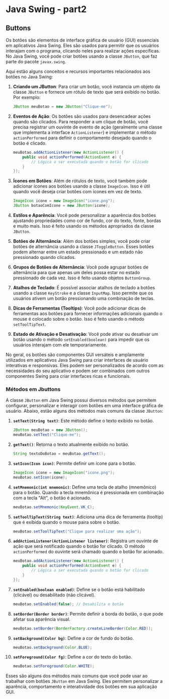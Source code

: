 # Java Swing - part2

## Buttons 

Os botões são elementos de interface gráfica de usuário (GUI) essenciais em aplicativos Java Swing. Eles são usados para permitir que os usuários interajam com o programa, clicando neles para realizar ações específicas. No Java Swing, você pode criar botões usando a classe `JButton`, que faz parte do pacote `javax.swing`.

Aqui estão alguns conceitos e recursos importantes relacionados aos botões no Java Swing:

1. **Criando um JButton**:
   Para criar um botão, você instancia um objeto da classe `JButton` e fornece um rótulo de texto que será exibido no botão. Por exemplo:
   
   ```java
   JButton meuBotao = new JButton("Clique-me");
   ```

2. **Eventos de Ação**:
   Os botões são usados para desencadear ações quando são clicados. Para responder a um clique de botão, você precisa registrar um ouvinte de evento de ação (geralmente uma classe que implementa a interface `ActionListener`) e implementar o método `actionPerformed` para definir o comportamento desejado quando o botão é clicado.

   ```java
   meuBotao.addActionListener(new ActionListener() {
       public void actionPerformed(ActionEvent e) {
           // Lógica a ser executada quando o botão for clicado
       }
   });
   ```

3. **Ícones em Botões**:
   Além de rótulos de texto, você também pode adicionar ícones aos botões usando a classe `ImageIcon`. Isso é útil quando você deseja criar botões com ícones em vez de texto.

   ```java
   ImageIcon icone = new ImageIcon("icone.png");
   JButton botaoComIcone = new JButton(icone);
   ```

4. **Estilos e Aparência**:
   Você pode personalizar a aparência dos botões ajustando propriedades como cor de fundo, cor do texto, fonte, bordas e muito mais. Isso é feito usando os métodos apropriados da classe `JButton`.

5. **Botões de Alternância**:
   Além dos botões simples, você pode criar botões de alternância usando a classe `JToggleButton`. Esses botões podem alternar entre um estado pressionado e um estado não pressionado quando clicados.

6. **Grupos de Botões de Alternância**:
   Você pode agrupar botões de alternância para que apenas um deles possa estar no estado pressionado de cada vez. Isso é feito usando objetos `ButtonGroup`.

7. **Atalhos de Teclado**:
   É possível associar atalhos de teclado a botões usando a classe `KeyStroke` e a classe `InputMap`. Isso permite que os usuários ativem um botão pressionando uma combinação de teclas.

8. **Dicas de Ferramentas (Tooltips)**:
   Você pode adicionar dicas de ferramentas aos botões para fornecer informações adicionais quando o mouse é colocado sobre o botão. Isso é feito usando o método `setToolTipText`.

9. **Estado de Ativação e Desativação**:
   Você pode ativar ou desativar um botão usando o método `setEnabled(boolean)` para impedir que os usuários interajam com ele temporariamente.

No geral, os botões são componentes GUI versáteis e amplamente utilizados em aplicativos Java Swing para criar interfaces de usuário interativas e responsivas. Eles podem ser personalizados de acordo com as necessidades do seu aplicativo e podem ser combinados com outros componentes Swing para criar interfaces ricas e funcionais.

### Métodos em Jbuttons

A classe `JButton` em Java Swing possui diversos métodos que permitem configurar, personalizar e interagir com botões em uma interface gráfica de usuário. Abaixo, estão alguns dos métodos mais comuns da classe `JButton`:

1. **`setText(String text)`**:
   Este método define o texto exibido no botão.

   ```java
   JButton meuBotao = new JButton();
   meuBotao.setText("Clique-me");
   ```

2. **`getText()`**:
   Retorna o texto atualmente exibido no botão.

   ```java
   String textoDoBotao = meuBotao.getText();
   ```

3. **`setIcon(Icon icon)`**:
   Permite definir um ícone para o botão.

   ```java
   ImageIcon icone = new ImageIcon("icone.png");
   meuBotao.setIcon(icone);
   ```

4. **`setMnemonic(int mnemonic)`**:
   Define uma tecla de atalho (mnemônico) para o botão. Quando a tecla mnemônica é pressionada em combinação com a tecla "Alt", o botão é acionado.

   ```java
   meuBotao.setMnemonic(KeyEvent.VK_C);
   ```

5. **`setToolTipText(String text)`**:
   Adiciona uma dica de ferramenta (tooltip) que é exibida quando o mouse paira sobre o botão.

   ```java
   meuBotao.setToolTipText("Clique para realizar uma ação");
   ```

6. **`addActionListener(ActionListener listener)`**:
   Registra um ouvinte de ação que será notificado quando o botão for clicado. O método `actionPerformed` do ouvinte será chamado quando o botão for acionado.

   ```java
   meuBotao.addActionListener(new ActionListener() {
       public void actionPerformed(ActionEvent e) {
           // Lógica a ser executada quando o botão for clicado
       }
   });
   ```

7. **`setEnabled(boolean enabled)`**:
   Define se o botão está habilitado (clicável) ou desabilitado (não clicável).

   ```java
   meuBotao.setEnabled(false); // Desabilita o botão
   ```

8. **`setBorder(Border border)`**:
   Permite definir a borda do botão, o que pode afetar sua aparência visual.

   ```java
   meuBotao.setBorder(BorderFactory.createLineBorder(Color.RED));
   ```

9. **`setBackground(Color bg)`**:
   Define a cor de fundo do botão.

   ```java
   meuBotao.setBackground(Color.BLUE);
   ```

10. **`setForeground(Color fg)`**:
    Define a cor do texto do botão.

    ```java
    meuBotao.setForeground(Color.WHITE);
    ```

Esses são alguns dos métodos mais comuns que você pode usar ao trabalhar com botões `JButton` em Java Swing. Eles permitem personalizar a aparência, comportamento e interatividade dos botões em sua aplicação GUI.
